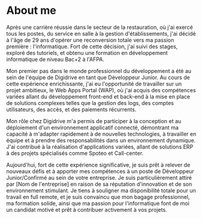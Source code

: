 # About me

Après une carrière réussie dans le secteur de la restauration, où j'ai exercé tous les postes, du service en salle à la gestion d'établissements, j'ai décidé à l'âge de 29 ans d'opérer une reconversion totale vers ma passion première : l'informatique. Fort de cette décision, j'ai suivi des stages, exploré des tutoriels, et obtenu une formation en développement informatique de niveau Bac+2 à l'AFPA.

Mon premier pas dans le monde professionnel du développement a été au sein de l'équipe de Digidrive en tant que Développeur Junior. Au cours de cette expérience enrichissante, j'ai eu l'opportunité de travailler sur un projet ambitieux, le Web Apps Portal (WAP), où j'ai acquis des compétences variées allant du développement front-end et back-end à la mise en place de solutions complexes telles que la gestion des logs, des comptes utilisateurs, des accès, et des paiements récurrents.

Mon rôle chez Digidrive m'a permis de participer à la conception et au déploiement d'un environnement applicatif connecté, démontrant ma capacité à m'adapter rapidement à de nouvelles technologies, à travailler en équipe et à prendre des responsabilités dans un environnement dynamique. J'ai contribué à la réalisation d'applications variées, allant de solutions ERP à des projets spécialisés comme Spoteo et Call-center.

Aujourd'hui, fort de cette expérience significative, je suis prêt à relever de nouveaux défis et à apporter mes compétences à un poste de Développeur Junior/Confirmé au sein de votre entreprise. Je suis particulièrement attiré par [Nom de l'entreprise] en raison de sa réputation d'innovation et de son environnement stimulant.
Je tiens à souligner ma disponibilité totale pour un travail en full remote, et je suis convaincu que mon bagage professionnel, ma formation solide, ainsi que ma passion pour l'informatique font de moi un candidat motivé et prêt à contribuer activement à vos projets.